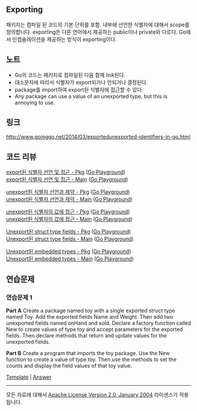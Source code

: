 ## Exporting

패키지는 컴파일 된 코드의 기본 단위를 포함. 내부에 선언한 식별자에 대해서 scope를 정의합니다. exporting은 다른 언어에서 제공하는 public이나 private와 다르다. Go에서 인캡슐레이션을 제공하는 방식이 exporting이다.

## 노트

* Go의 코드는 패키지로 컴파일된 다음 함께 link된다.
* 대소문자에 따라서 식별자가 export되거나 안되거나 결정된다.
* package를 import하여 export된 식별자에 접근할 수 있다.
* Any package can use a value of an unexported type, but this is annoying to use.

## 링크

http://www.goinggo.net/2014/03/exportedunexported-identifiers-in-go.html  

## 코드 리뷰

[export된 식별자 선언 및 접근 - Pkg](example1/counters/counters.go) ([Go Playground](https://play.golang.org/p/Sb_G1kcn_7))  
[export된 식별자 선언 및 접근 - Main](example1/example1.go) ([Go Playground](https://play.golang.org/p/LkIRp4J93P))  

[unexport된 식별자 선언과 제약 - Pkg](example2/counters/counters.go) ([Go Playground](https://play.golang.org/p/bb4TcZNXwl))  
[unexport된 식별자 선언과 제약 - Main](example2/example2.go) ([Go Playground](https://play.golang.org/p/eeH_xXlbwB))  

[unexport된 식별자의 값에 접근 - Pkg](example3/counters/counters.go) ([Go Playground](https://play.golang.org/p/9cjS2FESNH))  
[unexport된 식별자의 값에 접근 - Main](example3/example3.go) ([Go Playground](https://play.golang.org/p/eEEBo_qlrt))  

[Unexport된 struct type fields - Pkg](example4/users/users.go) ([Go Playground](https://play.golang.org/p/O9hleQ18dT))  
[Unexport된 struct type fields - Main](example4/example4.go) ([Go Playground](https://play.golang.org/p/GRC2z6VvxN))  

[Unexport된 embedded types - Pkg](example5/users/users.go) ([Go Playground](https://play.golang.org/p/RWpldbVNJe))  
[Unexport된 embedded types - Main](example5/example5.go) ([Go Playground](https://play.golang.org/p/yts2fe36ay))  

## 연습문제

### 연습문제 1
**Part A** Create a package named toy with a single exported struct type named Toy. Add the exported fields Name and Weight. Then add two unexported fields named onHand and sold. Declare a factory function called New to create values of type toy and accept parameters for the exported fields. Then declare methods that return and update values for the unexported fields.

**Part B** Create a program that imports the toy package. Use the New function to create a value of type toy. Then use the methods to set the counts and display the field values of that toy value.

[Template](exercises/template1) |
[Answer](exercises/exercise1)
___
모든 자료에 대해서 [Apache License Version 2.0, January 2004](http://www.apache.org/licenses/LICENSE-2.0) 라이센스가 적용됩니다.
